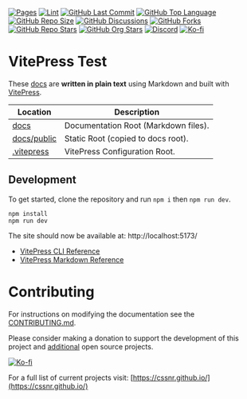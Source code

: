 [![Pages](https://img.shields.io/github/actions/workflow/status/smashedr/vitepress-test/pages.yaml?logo=github&label=pages)](https://github.com/smashedr/vitepress-test/actions/workflows/pages.yaml)
[![Lint](https://img.shields.io/github/actions/workflow/status/smashedr/vitepress-test/lint.yaml?logo=github&label=lint)](https://github.com/smashedr/vitepress-test/actions/workflows/lint.yaml)
[![GitHub Last Commit](https://img.shields.io/github/last-commit/smashedr/vitepress-test?logo=github&label=updated)](https://github.com/smashedr/vitepress-test/graphs/commit-activity)
[![GitHub Top Language](https://img.shields.io/github/languages/top/smashedr/vitepress-test?logo=htmx)](https://github.com/smashedr/vitepress-test)
[![GitHub Repo Size](https://img.shields.io/github/repo-size/smashedr/vitepress-test?logo=bookstack&logoColor=white&label=repo%20size)](https://github.com/smashedr/vitepress-test)
[![GitHub Discussions](https://img.shields.io/github/discussions/smashedr/vitepress-test)](https://github.com/smashedr/vitepress-test/discussions)
[![GitHub Forks](https://img.shields.io/github/forks/smashedr/vitepress-test?style=flat&logo=github)](https://github.com/smashedr/vitepress-test/forks)
[![GitHub Repo Stars](https://img.shields.io/github/stars/smashedr/vitepress-test?style=flat&logo=github)](https://github.com/smashedr/vitepress-test/stargazers)
[![GitHub Org Stars](https://img.shields.io/github/stars/cssnr?style=flat&logo=github&logoColor=white&label=org%20stars)](https://cssnr.github.io/)
[![Discord](https://img.shields.io/discord/899171661457293343?logo=discord&logoColor=white&label=discord&color=7289da)](https://discord.gg/wXy6m2X8wY)
[![Ko-fi](https://img.shields.io/badge/Ko--fi-72a5f2?logo=kofi&label=Support)](https://ko-fi.com/cssnr)

# VitePress Test

These [docs](docs) are **written in plain text** using Markdown and built with [VitePress](https://vitepress.dev/).

| Location                   | Description                          |
| -------------------------- | ------------------------------------ |
| [docs](docs)               | Documentation Root (Markdown files). |
| [docs/public](docs/public) | Static Root (copied to docs root).   |
| [.vitepress](.vitepress)   | VitePress Configuration Root.        |

## Development

To get started, clone the repository and run `npm i` then `npm run dev`.

```shell
npm install
npm run dev
```

The site should now be available at: http://localhost:5173/

- [VitePress CLI Reference](https://vitepress.dev/reference/cli)
- [VitePress Markdown Reference](https://vitepress.dev/guide/markdown)

# Contributing

For instructions on modifying the documentation see the [CONTRIBUTING.md](https://github.com/cssnr/.github/blob/master/.github/CONTRIBUTING.md).

Please consider making a donation to support the development of this project
and [additional](https://cssnr.com/) open source projects.

[![Ko-fi](https://ko-fi.com/img/githubbutton_sm.svg)](https://ko-fi.com/cssnr)

For a full list of current projects visit: [https://cssnr.github.io/](https://cssnr.github.io/)

